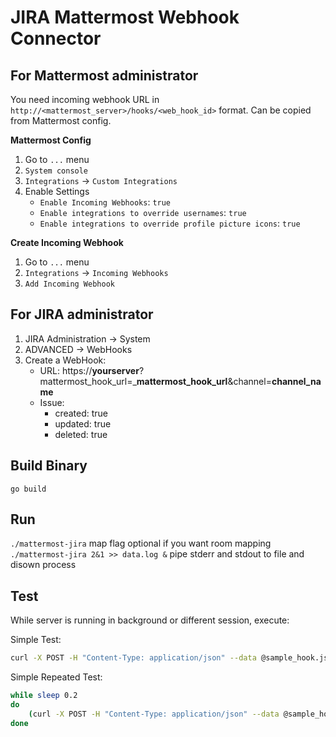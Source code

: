 # JIRA Mattermost Webhook Connector

## For Mattermost administrator
You need incoming webhook URL in `http://<mattermost_server>/hooks/<web_hook_id>` format. Can be copied from Mattermost config.

**Mattermost Config**
1. Go to `...` menu
2. `System console`
3. `Integrations` → `Custom Integrations`
4. Enable Settings
    - `Enable Incoming Webhooks`: `true`
    - `Enable integrations to override usernames`: `true`
    - `Enable integrations to override profile picture icons`: `true`

**Create Incoming Webhook**  
1. Go to `...` menu 
2. `Integrations` → `Incoming Webhooks`
3. `Add Incoming Webhook`
 
## For JIRA administrator
1. JIRA Administration → System
2. ADVANCED → WebHooks
3. Create a WebHook:
    - URL:  https://**yourserver**?mattermost_hook_url=_**mattermost_hook_url**&channel=**channel_name**
    - Issue:
        - created: true
        - updated: true
        - deleted: true

## Build Binary
`go build`

## Run
`./mattermost-jira` map flag optional if you want room mapping
`./mattermost-jira 2&1 >> data.log &`  pipe stderr and stdout to file and disown process

## Test
While server is running in background or different session, execute:

Simple Test:
```bash
curl -X POST -H "Content-Type: application/json" --data @sample_hook.json "localhost:5000?mattermost_hook_url=http://localhost:8065/hooks/67qhmgccxffaunr886gfewoqfo&channel=off-topic"
```

Simple Repeated Test:
```bash
while sleep 0.2 
do 
	(curl -X POST -H "Content-Type: application/json" --data @sample_hook.json "localhost:5000?mattermost_hook_url=http://localhost:8065/hooks/67qhmgccxffaunr886gfewoqfo&channel=town-square") &
done
```
        